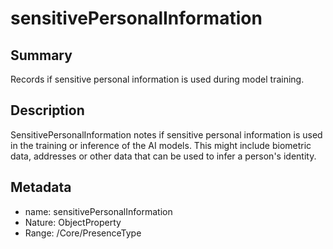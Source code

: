 <!-- Automatically generated by spec-parser v2.0.0 on 2024-01-08T22:20:56.273795+00:00 -->
<!-- SPDX-License-Identifier: Community-Spec-1.0 -->

# sensitivePersonalInformation

## Summary

Records if sensitive personal information is used during model training.


## Description

SensitivePersonalInformation notes if sensitive personal information
is used in the training or inference of the AI models.
This might include biometric data, addresses or other data that can be used to infer a person's identity.


## Metadata

- name: sensitivePersonalInformation
- Nature: ObjectProperty
- Range: /Core/PresenceType




